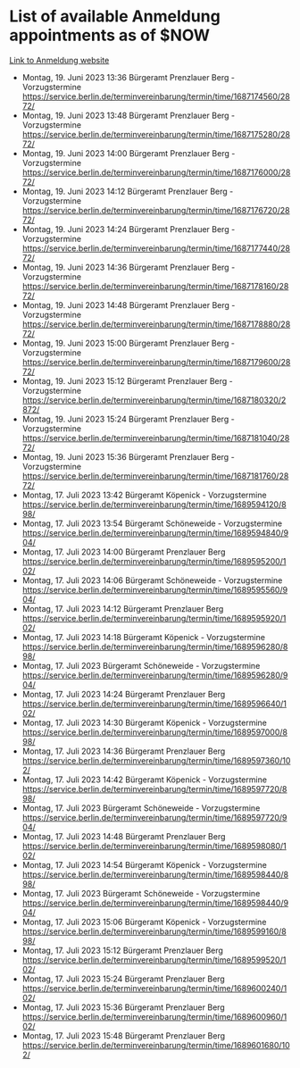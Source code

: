 # List of available Anmeldung appointments as of $NOW
[Link to Anmeldung website](https://service.berlin.de/terminvereinbarung/termin/tag.php?termin=1&anliegen[]=120686&dienstleisterlist=122210,122217,327316,122219,327312,122227,327314,122231,327346,122243,327348,122254,122252,329742,122260,329745,122262,329748,122271,327278,122273,327274,122277,327276,330436,122280,327294,122282,327290,122284,327292,122291,327270,122285,327266,122286,327264,122296,327268,150230,329760,122297,327286,122294,327284,122312,329763,122314,329775,122304,327330,122311,327334,122309,327332,317869,122281,327352,122279,329772,122283,122276,327324,122274,327326,122267,329766,122246,327318,122251,327320,122257,327322,122208,327298,122226,327300&herkunft=http%3A%2F%2Fservice.berlin.de%2Fdienstleistung%2F120686%2F)
- Montag, 19. Juni 2023 13:36 Bürgeramt Prenzlauer Berg - Vorzugstermine https://service.berlin.de/terminvereinbarung/termin/time/1687174560/2872/
- Montag, 19. Juni 2023 13:48 Bürgeramt Prenzlauer Berg - Vorzugstermine https://service.berlin.de/terminvereinbarung/termin/time/1687175280/2872/
- Montag, 19. Juni 2023 14:00 Bürgeramt Prenzlauer Berg - Vorzugstermine https://service.berlin.de/terminvereinbarung/termin/time/1687176000/2872/
- Montag, 19. Juni 2023 14:12 Bürgeramt Prenzlauer Berg - Vorzugstermine https://service.berlin.de/terminvereinbarung/termin/time/1687176720/2872/
- Montag, 19. Juni 2023 14:24 Bürgeramt Prenzlauer Berg - Vorzugstermine https://service.berlin.de/terminvereinbarung/termin/time/1687177440/2872/
- Montag, 19. Juni 2023 14:36 Bürgeramt Prenzlauer Berg - Vorzugstermine https://service.berlin.de/terminvereinbarung/termin/time/1687178160/2872/
- Montag, 19. Juni 2023 14:48 Bürgeramt Prenzlauer Berg - Vorzugstermine https://service.berlin.de/terminvereinbarung/termin/time/1687178880/2872/
- Montag, 19. Juni 2023 15:00 Bürgeramt Prenzlauer Berg - Vorzugstermine https://service.berlin.de/terminvereinbarung/termin/time/1687179600/2872/
- Montag, 19. Juni 2023 15:12 Bürgeramt Prenzlauer Berg - Vorzugstermine https://service.berlin.de/terminvereinbarung/termin/time/1687180320/2872/
- Montag, 19. Juni 2023 15:24 Bürgeramt Prenzlauer Berg - Vorzugstermine https://service.berlin.de/terminvereinbarung/termin/time/1687181040/2872/
- Montag, 19. Juni 2023 15:36 Bürgeramt Prenzlauer Berg - Vorzugstermine https://service.berlin.de/terminvereinbarung/termin/time/1687181760/2872/
- Montag, 17. Juli 2023 13:42 Bürgeramt Köpenick - Vorzugstermine https://service.berlin.de/terminvereinbarung/termin/time/1689594120/898/
- Montag, 17. Juli 2023 13:54 Bürgeramt Schöneweide - Vorzugstermine https://service.berlin.de/terminvereinbarung/termin/time/1689594840/904/
- Montag, 17. Juli 2023 14:00 Bürgeramt Prenzlauer Berg https://service.berlin.de/terminvereinbarung/termin/time/1689595200/102/
- Montag, 17. Juli 2023 14:06 Bürgeramt Schöneweide - Vorzugstermine https://service.berlin.de/terminvereinbarung/termin/time/1689595560/904/
- Montag, 17. Juli 2023 14:12 Bürgeramt Prenzlauer Berg https://service.berlin.de/terminvereinbarung/termin/time/1689595920/102/
- Montag, 17. Juli 2023 14:18 Bürgeramt Köpenick - Vorzugstermine https://service.berlin.de/terminvereinbarung/termin/time/1689596280/898/
- Montag, 17. Juli 2023  Bürgeramt Schöneweide - Vorzugstermine https://service.berlin.de/terminvereinbarung/termin/time/1689596280/904/
- Montag, 17. Juli 2023 14:24 Bürgeramt Prenzlauer Berg https://service.berlin.de/terminvereinbarung/termin/time/1689596640/102/
- Montag, 17. Juli 2023 14:30 Bürgeramt Köpenick - Vorzugstermine https://service.berlin.de/terminvereinbarung/termin/time/1689597000/898/
- Montag, 17. Juli 2023 14:36 Bürgeramt Prenzlauer Berg https://service.berlin.de/terminvereinbarung/termin/time/1689597360/102/
- Montag, 17. Juli 2023 14:42 Bürgeramt Köpenick - Vorzugstermine https://service.berlin.de/terminvereinbarung/termin/time/1689597720/898/
- Montag, 17. Juli 2023  Bürgeramt Schöneweide - Vorzugstermine https://service.berlin.de/terminvereinbarung/termin/time/1689597720/904/
- Montag, 17. Juli 2023 14:48 Bürgeramt Prenzlauer Berg https://service.berlin.de/terminvereinbarung/termin/time/1689598080/102/
- Montag, 17. Juli 2023 14:54 Bürgeramt Köpenick - Vorzugstermine https://service.berlin.de/terminvereinbarung/termin/time/1689598440/898/
- Montag, 17. Juli 2023  Bürgeramt Schöneweide - Vorzugstermine https://service.berlin.de/terminvereinbarung/termin/time/1689598440/904/
- Montag, 17. Juli 2023 15:06 Bürgeramt Köpenick - Vorzugstermine https://service.berlin.de/terminvereinbarung/termin/time/1689599160/898/
- Montag, 17. Juli 2023 15:12 Bürgeramt Prenzlauer Berg https://service.berlin.de/terminvereinbarung/termin/time/1689599520/102/
- Montag, 17. Juli 2023 15:24 Bürgeramt Prenzlauer Berg https://service.berlin.de/terminvereinbarung/termin/time/1689600240/102/
- Montag, 17. Juli 2023 15:36 Bürgeramt Prenzlauer Berg https://service.berlin.de/terminvereinbarung/termin/time/1689600960/102/
- Montag, 17. Juli 2023 15:48 Bürgeramt Prenzlauer Berg https://service.berlin.de/terminvereinbarung/termin/time/1689601680/102/

